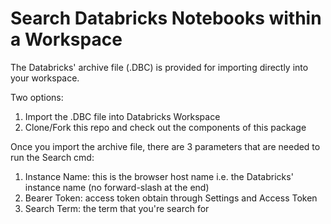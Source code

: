 # Search Databricks Notebooks within a Workspace
The Databricks' archive file (.DBC) is provided for importing directly into your workspace.

Two options:
1. Import the .DBC file into Databricks Workspace
2. Clone/Fork this repo and check out the components of this package

Once you import the archive file, there are 3 parameters that are needed to run the Search cmd:
1. Instance Name: this is the browser host name i.e. the Databricks' instance name (no forward-slash at the end)
2. Bearer Token: access token obtain through Settings and Access Token
3. Search Term: the term that you're search for
